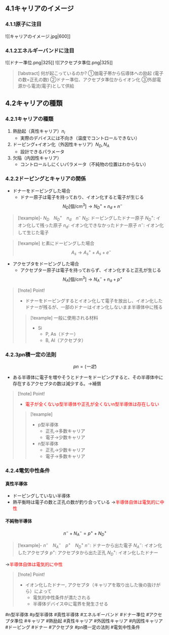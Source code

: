 ## $4.1$キャリアのイメージ

### $4.1.1$原子に注目
![[キャリアのイメージ.jpg|600]]

### $4.1.2$エネルギーバンドに注目
![[ドナー準位.png|325]] ![[アクセプタ準位.png|325]]
> [!abstract] 何が起こっているのか?
> ①価電子帯から伝導体への励起 (電子の数=正孔の数)
> ②ドナー準位、アクセプタ準位からイオン化
> ③外部電源から電流(電子)として供給

## $4.2$キャリアの種類

### $4.2.1$キャリアの種類
1. 熱励起（真性キャリア）$n_i$
    - 実際のデバイスには不向き（温度でコントロールできない）
2. ドーピング+イオン化（外因性キャリア）$N_D, N_A$
    - 設計できるパラメータ
3. 欠陥（内因性キャリア）
    - コントロールしにくいパラメータ（不純物の位置はわからない）

### $4.2.2$ドーピングとキャリアの関係
- ドナーをドーピングした場合
    - ドナー原子は電子を持っており、イオン化すると電子が生じる
    $$N_D \mathrm{[\text{個}/cm^3]} \to N_D^+ + n_d + n^-$$
> [!example]- $N_D$　$N_D^+$　$n_d$　$n^-$
> $N_D$: ドーピングしたドナー原子
> $N_D^+$: イオン化して残った原子
> $n_d$: イオン化できなかったドナー原子
> $n^-$: イオン化して生じた電子

> [!example] ヒ素にドーピングした場合
> $$A_s \to A_s^+ + A_s + e^-$$

- アクセプタをドーピングした場合
    - アクセプター原子は電子を持っておらず、イオン化すると正孔が生じる
    $$N_A \mathrm{[\text{個}/cm^3]} \to N_A^- + n_a + p^+$$

> [!note] Point!
> - ドナーをドーピングするとイオン化して電子を放出し、イオン化したドナーが残るが、一部のドナーはイオン化しないまま半導体中に残る
> > [!example] 一般に使用される材料
> > - Si
> >     - P, As（ドナー）
> >     - B, Al（アクセプタ）


### $4.2.3$$pn$積一定の法則
$$pn=(一定)$$
- ある半導体に電子を増やそうとドナーをドーピングすると、その半導体中に存在するアクセプタの数は減少する。$\to$補償

> [!note] Point!
> - <span style="color: red;">電子が全くないp型半導体や正孔が全くないn型半導体は存在しない</span>
> > [!example]
> > - p型半導体
> >     - 正孔$\to$多数キャリア
> >     - 電子$\to$少数キャリア
> > - n型半導体
> >     - 正孔$\to$少数キャリア
> >     - 電子$\to$多数キャリア

### $4.2.4$電気中性条件
#### 真性半導体
- ドーピングしていない半導体
- 熱平衡時は電子の数と正孔の数が釣り合っている
    $\to$<span style="color: red;">半導体自体は電気的に中性</span>

#### 不純物半導体
$$n^- + N_A^- = p^+ + N_D^+$$
> [!example]- $n^-$　$N_A^-$　$p^+$　$N_D^+$
> $n^-$: ドナーから出た電子
> $N_A^-$: イオン化したアクセプタ
> $p^+$: アクセプタから出た正孔
> $N_D^+$: イオン化したドナー

$\to$<span style="color: red;">半導体自体は電気的に中性</span>

> [!note] Point!
> - イオン化したドナー, アクセプタ（キャリアを取り出した後の抜けがら）によって
>     - 電気的中性条件が満たされる
>     - 半導体デバイス中に電界を発生させる


#n型半導体 #p型半導体 #真性半導体 #エネルギーバンド #ドナー準位 #アクセプタ準位 #キャリア #熱励起 #真性キャリア #外因性キャリア #内因性キャリア #ドーピング #ドナー #アクセプタ #pn積一定の法則 #電気中性条件